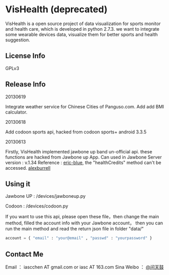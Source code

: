 # VisHealth (deprecated)

VisHealth is a open source project of data visualization for sports monitor and health care, which is developed in python 2.7.3.
we want to integrate some wearable devices data, visualize them for better sports and health suggestion.

## License Info
GPLv3

## Release Info

20130619

Integrate weather service for Chinese Cities of Panguso.com. Add add BMI calculator.

20130618

Add codoon sports api, hacked from codoon sports+ android 3.3.5

20130613

Firstly, VisHealth implemented jawbone up band un-official api. these functions are hacked from Jawbone up App.
Can used in Jawbone Server version : v.1.34
Reference : [eric-blue](http://eric-blue.com/2011/11/28/jawbone-up-api-discovery/), the "healthCredits" method can't be accessed. [alexburrell](https://github.com/alexburrell/up-for-status-board])

## Using it

Jawbone UP : /devices/jawboneup.py

Codoon : /devices/codoon.py

If you want to use this api, please open these file，then change the main method, filled the account info with your Jawbone account， then you can run the main method and read the return json file in folder "data/"
```python
account = { "email" : "your@email" , "passwd" : "yourpassword" }
```

## Contact Me
Email ： iascchen AT gmail.com or iasc AT 163.com
Sina Weibo ： [@问天鼓](http://www.weibo.com/u/2090594487)


